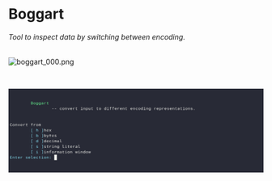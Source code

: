 # Boggart
###### _Tool to inspect data by switching between encoding._

![boggart_000.png](screenshots/boggart_000.png "boggart_000.png")

<br/>

![boggart_001.png](screenshots/boggart_001.png "boggart_001.png")

<br/>
